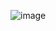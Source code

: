 ![image](https://github.com/terryyufei/FreeCodeCamp/assets/123143795/e57d88d1-60cf-4f8e-9486-d11712f2d16e)
